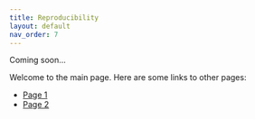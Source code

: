 ```yaml
---
title: Reproducibility
layout: default
nav_order: 7
---
```


Coming soon...

Welcome to the main page. Here are some links to other pages: 
- [Page 1](https://github.com/jadexq/ELLA/blob/main/docs/rp_1.md) 
- [Page 2](https://github.com/jadexq/ELLA/blob/main/docs/rp_2.md) 
